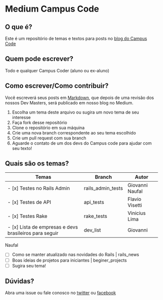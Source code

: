 # Medium Campus Code

## O que é?
Este é um repositório de temas e textos para posts no  [blog do Campus
Code](http://medium.com/campuscode "Nosso Medium")

## Quem pode escrever?
Todo e qualquer Campus Coder (aluno ou ex-aluno)

## Como escrever/Como contribuir?
Você escreverá seus posts em [Markdown](https://guides.github.com/features/mastering-markdown/), que depois de uma revisão dos nossos Dev
Masters, será publicado em nosso blog no Medium.

1. Escolha um tema deste arquivo ou sugira um novo tema de seu interesse
2. Faça fork desse repositório
3. Clone o repositório em sua máquina
4. Crie uma nova branch correspondente ao seu tema escolhido
5. Crie um pull request com sua branch
6. Aguarde o contato de um dos devs do Campus code para ajudar com seu texto!

## Quais são os temas?
Temas | Branch | Autor
------|--------|------
- [x] Testes no Rails Admin | rails_admin_tests | Giovanni Naufal
- [x] Testes de API | api_tests | Flavio Visetti
- [x] Testes Rake | rake_tests | Vinicius Lima
- [x] Lista de empresas e devs brasileiros para seguir | dev_list | Giovanni
  Naufal
- [ ] Como se manter atualizado nas novidades do Rails | rails_news
- [ ] Boas ideias de projetos para iniciantes | beginer_projects
- [ ] Sugira seu tema!

## Dúvidas?
Abra uma issue ou fale conosco no [twitter](http://twitter.com/campuscodebr) ou
[facebook](http://facebook.com/campuscodebr)
